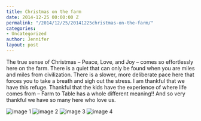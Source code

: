 ```yaml
---
title: Christmas on the farm
date: 2014-12-25 00:00:00 Z
permalink: "/2014/12/25/20141225christmas-on-the-farm/"
categories:
- Uncategorized
author: Jennifer
layout: post
---
```


The true sense of Christmas &#8211; Peace, Love, and Joy &#8211; comes so effortlessly here on the farm. There is a quiet that can only be found when you are miles and miles from civilization. There is a slower, more deliberate pace here that forces you to take a breath and sigh out the stress. I am thankful that we have this refuge. Thankful that the kids have the experience of where life comes from &#8211; Farm to Table has a whole different meaning!! And so very thankful we have so many here who love us.

![image 1](/teamelam/assets/images/2014-12-25-20141225christmas-on-the-farm/iphone-20141225154606-0.jpg)
![image 2](/teamelam/assets/images/2014-12-25-20141225christmas-on-the-farm/iphone-20141225154606-1-1.jpg)
![image 3](/teamelam/assets/images/2014-12-25-20141225christmas-on-the-farm/iphone-20141225154606-1.jpg)
![image 4](/teamelam/assets/images/2014-12-25-20141225christmas-on-the-farm/iphone-20141225154606-2.jpg)
